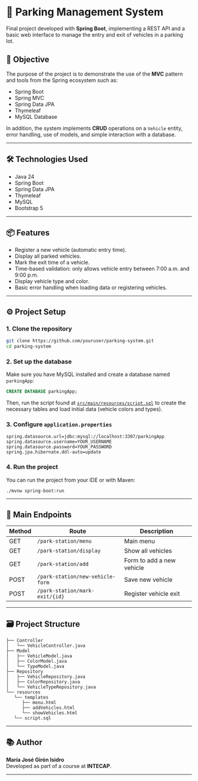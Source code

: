 # 🚗 Parking Management System

Final project developed with **Spring Boot**, implementing a REST API and a basic web interface to manage the entry and exit of vehicles in a parking lot.

## 📌 Objective

The purpose of the project is to demonstrate the use of the **MVC** pattern and tools from the Spring ecosystem such as:

- Spring Boot
- Spring MVC
- Spring Data JPA
- Thymeleaf
- MySQL Database

In addition, the system implements **CRUD** operations on a `Vehicle` entity, error handling, use of models, and simple interaction with a database.

---

## 🛠️ Technologies Used

- Java 24
- Spring Boot
- Spring Data JPA
- Thymeleaf
- MySQL
- Bootstrap 5

---

## 📦 Features

- Register a new vehicle (automatic entry time).
- Display all parked vehicles.
- Mark the exit time of a vehicle.
- Time-based validation: only allows vehicle entry between 7:00 a.m. and 9:00 p.m.
- Display vehicle type and color.
- Basic error handling when loading data or registering vehicles.

---

## ⚙️ Project Setup

### 1. Clone the repository

```bash
git clone https://github.com/youruser/parking-system.git
cd parking-system
```

### 2. Set up the database

Make sure you have MySQL installed and create a database named `parkingApp`:

```sql
CREATE DATABASE parkingApp;
```

Then, run the script found at [`src/main/resources/script.sql`](src/main/resources/script.sql) to create the necessary tables and load initial data (vehicle colors and types).

### 3. Configure `application.properties`

```properties
spring.datasource.url=jdbc:mysql://localhost:3307/parkingApp
spring.datasource.username=YOUR_USERNAME
spring.datasource.password=YOUR_PASSWORD
spring.jpa.hibernate.ddl-auto=update
```

### 4. Run the project

You can run the project from your IDE or with Maven:

```bash
./mvnw spring-boot:run
```

---

## 🧪 Main Endpoints

| Method | Route                            | Description                    |
|--------|----------------------------------|--------------------------------|
| GET    | `/park-station/menu`            | Main menu                      |
| GET    | `/park-station/display`         | Show all vehicles              |
| GET    | `/park-station/add`             | Form to add a new vehicle      |
| POST   | `/park-station/new-vehicle-form`| Save new vehicle               |
| POST   | `/park-station/mark-exit/{id}`  | Register vehicle exit          |

---

## 🗃️ Project Structure

```
├── Controller
│   └── VehicleController.java
├── Model
│   ├── VehicleModel.java
│   ├── ColorModel.java
│   └── TypeModel.java
├── Repository
│   ├── VehicleRepository.java
│   ├── ColorRepository.java
│   └── VehicleTypeRepository.java
└── resources
   └── templates
      ├── menu.html
      ├── addVehicles.html
      └── showVehicles.html
   └── script.sql
```

---

## 📚 Author

**María José Girón Isidro**  
Developed as part of a course at **INTECAP**.

--- 